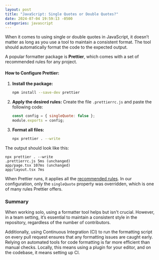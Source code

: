 ```yaml
---
layout: post
title: "JavaScript: Single Quotes or Double Quotes?"
date: 2024-07-04 19:59:13 -0500
categories: javascript
---
```


When it comes to using single or double quotes in JavaScript, it doesn’t matter as long as you use a tool to maintain a consistent format. The tool should automatically format the code to the expected output.

A popular formatter package is **Prettier**, which comes with a set of recommended rules for any project.

#### How to Configure Prettier:

1. **Install the package:**

   ```sh
   npm install --save-dev prettier
   ```

2. **Apply the desired rules:**
   Create the file `.prettierrc.js` and paste the following code:

   ```js
   const config = { singleQuote: false };
   module.exports = config;
   ```

3. **Format all files:**
   ```sh
   npx prettier . --write
   ```

The output should look like this:

```
npx prettier . --write
.prettierrc.js 5ms (unchanged)
app/page.tsx 107ms (unchanged)
app/layout.tsx 7ms
```

When Prettier runs, it applies all the [recommended rules](https://prettier.io/docs/en/configuration). In our configuration, only the `singleQuote` property was overridden, which is one of many rules Prettier offers.

### Summary

When working solo, using a formatter tool helps but isn't crucial. However, in a team setting, it’s essential to maintain a consistent style in the repository, regardless of the number of contributors.

Additionally, using Continuous Integration (CI) to run the formatting script on every pull request ensures that any formatting issues are caught early. Relying on automated tools for code formatting is far more efficient than manual checks. Locally, this means using a plugin for your editor, and on the codebase, it means setting up CI.
